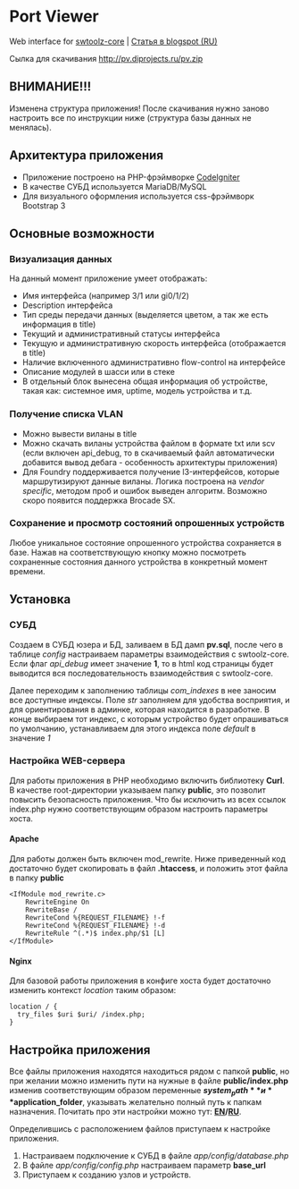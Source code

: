 # Port Viewer
Web interface for [swtoolz-core](https://github.com/xcme/swtoolz-core/) | [Статья в blogspot (RU)](http://xcme.blogspot.ru/2016/05/portviewer.html)

Сылка для скачивания http://pv.diprojects.ru/pv.zip
## ВНИМАНИЕ!!! 
Изменена структура приложения! После скачивания нужно заново наcтроить все по инструкции ниже (структура базы данных не менялась).

## Архитектура приложения
- Приложение построено на PHP-фрэймворке [CodeIgniter](https://codeigniter.com/)
- В качестве СУБД используется MariaDB/MySQL
- Для визуального оформления используется css-фрэймворк Bootstrap 3 

## Основные возможности
### Визуализация данных

На данный момент приложение умеет отображать:
- Имя интерфейса (например 3/1 или gi0/1/2)
- Description интерфейса
- Тип среды передачи данных (выделяется цветом, а так же есть информация в title)
- Текущий и административный статусы интерфейса
- Текущую и административную скорость интерфейса (отображается в title)
- Наличие включенного административно flow-control на интерфейсе
- Описание модулей в шасси или в стеке
- В отдельный блок вынесена общая информация об устройстве, такая как: системное имя, uptime, модель устройства и т.д.

### Получение списка VLAN
- Можно вывести виланы в title
- Можно скачать виланы  устройства файлом в формате txt или scv (если включен api_debug, то в скачиваемый файл автоматически добавится вывод дебага - особенность архитектуры приложения)
- Для Foundry поддерживается получение l3-интерфейсов, которые маршрутизируют данные виланы. Логика построена на *vendor specific*, методом проб и ошибок выведен алгоритм. Возможно скоро появится поддержка Brocade SX.  

### Сохранение и просмотр состояний опрошенных устройств
Любое уникальное состояние опрошенного устройства сохраняется в базе.
Нажав на соответствующую кнопку можно посмотреть сохраненные состояния данного устройства в конкретный момент времени.

## Установка
### СУБД
Создаем в СУБД юзера и БД, заливаем в БД дамп **pv.sql**, после чего в таблице *config* настраиваем параметры взаимодействия с swtoolz-core. Если флаг *api_debug* имеет значение **1**, то в html код страницы будет выводится вся последовательность взаимодействия с swtoolz-core. 

Далее переходим к заполнению таблицы *com_indexes* в нее заносим все доступные индексы. Поле *str* заполняем для удобства восприятия, и для ориентирования в админке, которая находится в разработке. В конце выбираем тот индекс, с которым устройство будет опрашиваться по умолчанию, устанавливаем для этого индекса поле *default* в значение *1*

### Настройка WEB-сервера
Для работы приложения в PHP необходимо включить библиотеку **Curl**.
В качестве root-директории указываем папку **public**, это позволит повысить безопасность приложения.
Что бы исключить из всех ссылок index.php нужно соответствующим образом настроить параметры хоста.
#### Apache
Для работы должен быть включен mod_rewrite. Ниже приведенный код достаточно будет скопировать в файл **.htaccess**, и положить этот файла в папку **public**
```
<IfModule mod_rewrite.c>
    RewriteEngine On
    RewriteBase /  
    RewriteCond %{REQUEST_FILENAME} !-f   
    RewriteCond %{REQUEST_FILENAME} !-d  
    RewriteRule ^(.*)$ index.php/$1 [L]
</IfModule>
```
#### Nginx
Для базовой работы приложения в конфиге хоста будет достаточно изменить контекст *location* таким образом:
```
location / {
  try_files $uri $uri/ /index.php;
}
```
## Настройка приложения
Все файлы приложения находятся находиться рядом с папкой **public**, но при желании можно изменить пути на нужные в файле **public/index.php** изменив соответствующим образом переменные **$system_path** и **$application_folder**, указывать желательно полный путь к папкам назначения. Почитать про эти настройки можно тут: **[EN](http://www.codeigniter.com/user_guide/installation/index.html)/[RU](http://codeigniter3.info/guide/installation/install)**.

Определившись с расположением файлов приступаем к настройке приложения.

1. Настраиваем подключение к СУБД в файле *app/config/database.php*
2. В файле *app/config/config.php* настраиваем параметр **base_url**
3. Приступаем к созданию узлов и устройств.
